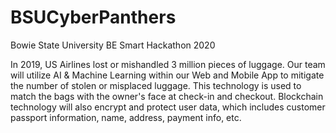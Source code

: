 # BSUCyberPanthers
Bowie State University BE Smart Hackathon 2020

In 2019, US Airlines lost or mishandled 3 million pieces of luggage. Our team will utilize AI & Machine Learning within our Web and Mobile App to mitigate the number of stolen or misplaced luggage. This technology is used to match the bags with the owner's face at check-in and checkout. Blockchain technology will also encrypt and protect user data, which includes customer passport information, name, address, payment info, etc.
